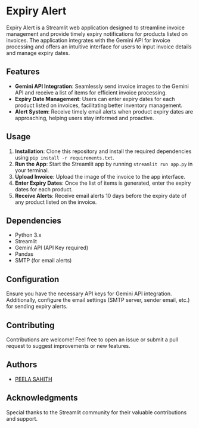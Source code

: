 # Expiry Alert

Expiry Alert is a Streamlit web application designed to streamline invoice management and provide timely expiry notifications for products listed on invoices. The application integrates with the Gemini API for invoice processing and offers an intuitive interface for users to input invoice details and manage expiry dates.

## Features

- **Gemini API Integration**: Seamlessly send invoice images to the Gemini API and receive a list of items for efficient invoice processing.
- **Expiry Date Management**: Users can enter expiry dates for each product listed on invoices, facilitating better inventory management.
- **Alert System**: Receive timely email alerts when product expiry dates are approaching, helping users stay informed and proactive.

## Usage

1. **Installation**: Clone this repository and install the required dependencies using `pip install -r requirements.txt`.
2. **Run the App**: Start the Streamlit app by running `streamlit run app.py` in your terminal.
3. **Upload Invoice**: Upload the image of the invoice to the app interface.
4. **Enter Expiry Dates**: Once the list of items is generated, enter the expiry dates for each product.
5. **Receive Alerts**: Receive email alerts 10 days before the expiry date of any product listed on the invoice.

## Dependencies

- Python 3.x
- Streamlit
- Gemini API (API Key required)
- Pandas
- SMTP (for email alerts)

## Configuration

Ensure you have the necessary API keys for Gemini API integration. Additionally, configure the email settings (SMTP server, sender email, etc.) for sending expiry alerts.


## Contributing

Contributions are welcome! Feel free to open an issue or submit a pull request to suggest improvements or new features.

## Authors

- [PEELA SAHITH](https://github.com/sahith1s)

## Acknowledgments

Special thanks to the Streamlit community for their valuable contributions and support.
